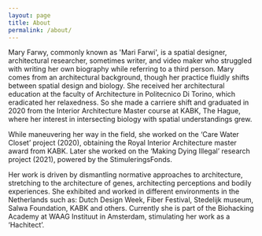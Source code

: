 ```yaml
---
layout: page
title: About
permalink: /about/
---
```


Mary Farwy, commonly known as 'Mari Farwi', is a spatial designer, architectural researcher, sometimes writer, and video maker who struggled with writing her own biography while referring to a third person. Mary comes from an architectural background, though her practice fluidly shifts between spatial design and biology. She received her architectural education at the faculty of Architecture in Politecnico Di Torino, which eradicated her relaxedness. So she made a carriere shift and graduated in 2020 from the Interior Architecture Master course at KABK, The Hague, where her interest in intersecting biology with spatial understandings grew. 

While maneuvering her way in the field, she worked on the ‘Care Water Closet’ project (2020), obtaining the Royal Interior Architecture master award from KABK. Later she worked on the ‘Making Dying Illegal’ research project (2021), powered by the StimuleringsFonds. 

Her work is driven by dismantling normative approaches to architecture, stretching to the architecture of genes, architecting perceptions and bodily experiences. She exhibited and worked in different environments in the Netherlands such as: Dutch Design Week, Fiber Festival, Stedelijk museum, Salwa Foundation, KABK and others. Currently she is part of the Biohacking Academy at WAAG Instituut in Amsterdam, stimulating her work as a ‘Hachitect’.

